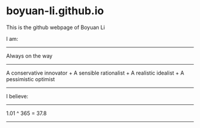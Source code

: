 # boyuan-li.github.io

This is the github webpage of Boyuan Li


I am:
- -----------------------------------------------------------------------------------------------------
Always on the way
- -----------------------------------------------------------------------------------------------------
A conservative innovator + A sensible rationalist + A realistic idealist + A pessimistic optimist 
- -----------------------------------------------------------------------------------------------------

I believe: 
- -----------------------------------------------------------------------------------------------------
1.01 ^ 365 = 37.8 
- -----------------------------------------------------------------------------------------------------
